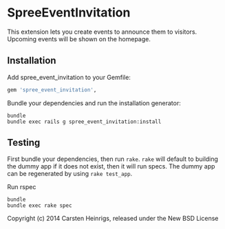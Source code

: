 SpreeEventInvitation
====================

This extension lets you create events to announce them to visitors. Upcoming events will be shown on the homepage.

Installation
------------

Add spree_event_invitation to your Gemfile:

```ruby
gem 'spree_event_invitation',
```

Bundle your dependencies and run the installation generator:

```shell
bundle
bundle exec rails g spree_event_invitation:install
```

Testing
-------

First bundle your dependencies, then run `rake`. `rake` will default to building the dummy app if it does not exist, then it will run specs. The dummy app can be regenerated by using `rake test_app`.


Run rspec

```shell
bundle
bundle exec rake spec
```


Copyright (c) 2014 Carsten Heinrigs, released under the New BSD License
